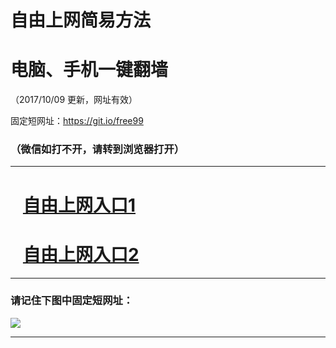 ﻿# 自由上网简易方法

# 电脑、手机一键翻墙

（2017/10/09 更新，网址有效）

固定短网址：https://git.io/free99

### （微信如打不开，请转到浏览器打开）


***





# &nbsp;&nbsp; <a href="http://ft2690626818.fwq-tz-1001.info/fwqtz01.html?t=100900115896 " target="_blank">自由上网入口1</a>
# &nbsp;&nbsp; <a href="http://ft1208322982.fwq-tz-1002.info/fwqtz02.html?t=100900130569 " target="_blank">自由上网入口2</a>
***

### 请记住下图中固定短网址：

<img src="https://s3-us-west-2.amazonaws.com/fwq-1001/yjfq-20170905okok.png" /> 


***

